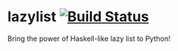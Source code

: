 # lazylist [![Build Status](https://travis-ci.com/ouromoros/lazy-list-python.svg?branch=master)](https://travis-ci.com/ouromoros/lazy-list-python)
Bring the power of Haskell-like lazy list to Python!
